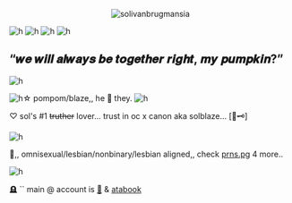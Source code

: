 <p align="center"> <img src="https://komarev.com/ghpvc/?username=solivanbrugmansia&label=　　SOLBLAZE　🦚🗝　　　&color=306328&style=flat" alt="solivanbrugmansia" />


![h](https://h.uguu.se/wAERnPhw.jpg)
![h](https://h.uguu.se/LeSiuCgk.gif)
![h](https://h.uguu.se/MTyJbrih.png)
![h](https://o.uguu.se/DEtPrlOm.gif)
## “𝒘𝒆 𝒘𝒊𝒍𝒍 𝒂𝒍𝒘𝒂𝒚𝒔 𝒃𝒆 𝒕𝒐𝒈𝒆𝒕𝒉𝒆𝒓 𝒓𝒊𝒈𝒉𝒕, 𝒎𝒚 𝒑𝒖𝒎𝒑𝒌𝒊𝒏?”
![h](https://h.uguu.se/LeSiuCgk.gif)

![h](https://o.uguu.se/ZPLeAOas.gif)☆ pompom/blaze,,  he 🌿 they.
![h](https://o.uguu.se/zcLuUaMt.gif)



♡ sol's #1 ~~truther~~ lover... trust in oc x canon aka solblaze... [🦚🗝]


![h](https://n.uguu.se/tbCfbiOc.gif)



🌱,, omnisexual/lesbian/nonbinary/lesbian aligned,, check [prns.pg](https://en.pronouns.page/@m1sspinkelf) 4 more..



![h](https://n.uguu.se/tyeVCfoU.gif)



🪦 `` main @ account is [🍃](https://github.com/elysianrealmego) & [atabook](https://elysianrealmego.atabook.org/)